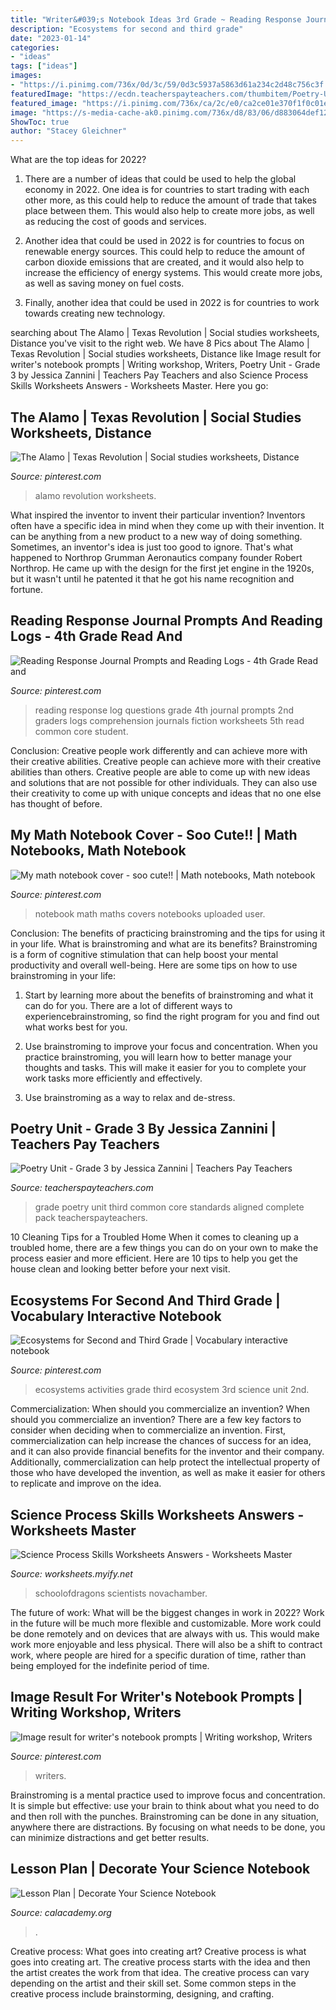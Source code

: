 ```yaml
---
title: "Writer&#039;s Notebook Ideas 3rd Grade ~ Reading Response Journal Prompts And Reading Logs"
description: "Ecosystems for second and third grade"
date: "2023-01-14"
categories:
- "ideas"
tags: ["ideas"]
images:
- "https://i.pinimg.com/736x/0d/3c/59/0d3c5937a5863d61a234c2d48c756c3f.jpg"
featuredImage: "https://ecdn.teacherspayteachers.com/thumbitem/Poetry-Unit-Third-Grade-Complete-Pack-aligned-with-Common-Core-Standards-1556812425/original-649728-1.jpg"
featured_image: "https://i.pinimg.com/736x/ca/2c/e0/ca2ce01e370f1f0c01e9bf0effaa3e4c--maths-notebooks-notebook-covers.jpg"
image: "https://s-media-cache-ak0.pinimg.com/736x/d8/83/06/d883064def120927ca31ed1c6123d795--reading-response-journals-reading-notebooks.jpg"
ShowToc: true
author: "Stacey Gleichner"
---
```



What are the top ideas for 2022?
1. There are a number of ideas that could be used to help the global economy in 2022. One idea is for countries to start trading with each other more, as this could help to reduce the amount of trade that takes place between them. This would also help to create more jobs, as well as reducing the cost of goods and services.
2. Another idea that could be used in 2022 is for countries to focus on renewable energy sources. This could help to reduce the amount of carbon dioxide emissions that are created, and it would also help to increase the efficiency of energy systems. This would create more jobs, as well as saving money on fuel costs.

3. Finally, another idea that could be used in 2022 is for countries to work towards creating new technology.

	

		
searching about The Alamo | Texas Revolution | Social studies worksheets, Distance you've visit to the right web. We have 8 Pics about The Alamo | Texas Revolution | Social studies worksheets, Distance like Image result for writer&#039;s notebook prompts | Writing workshop, Writers, Poetry Unit - Grade 3 by Jessica Zannini | Teachers Pay Teachers and also Science Process Skills Worksheets Answers - Worksheets Master. Here you go:
		
    
## The Alamo | Texas Revolution | Social Studies Worksheets, Distance

<img loading=lazy src="https://i.pinimg.com/736x/0d/3c/59/0d3c5937a5863d61a234c2d48c756c3f.jpg" onerror="this.onerror=null;this.src='https://tse4.mm.bing.net/th?id=OIP.ZI0W0MK7ExTnk6PQXdy0pQHaLH&amp;pid=15.1';" alt="The Alamo | Texas Revolution | Social studies worksheets, Distance">

_Source: pinterest.com_

>alamo revolution worksheets. 

	

What inspired the inventor to invent their particular invention?
Inventors often have a specific idea in mind when they come up with their invention. It can be anything from a new product to a new way of doing something. Sometimes, an inventor's idea is just too good to ignore. That's what happened to Northrop Grumman Aeronautics company founder Robert Northrop. He came up with the design for the first jet engine in the 1920s, but it wasn't until he patented it that he got his name recognition and fortune.

    
## Reading Response Journal Prompts And Reading Logs - 4th Grade Read And

<img loading=lazy src="https://s-media-cache-ak0.pinimg.com/736x/d8/83/06/d883064def120927ca31ed1c6123d795--reading-response-journals-reading-notebooks.jpg" onerror="this.onerror=null;this.src='https://tse2.mm.bing.net/th?id=OIP.4bJudHSM0zsyt18kv-vZqwHaJ4&amp;pid=15.1';" alt="Reading Response Journal Prompts and Reading Logs - 4th Grade Read and">

_Source: pinterest.com_

>reading response log questions grade 4th journal prompts 2nd graders logs comprehension journals fiction worksheets 5th read common core student. 

	

Conclusion: Creative people work differently and can achieve more with their creative abilities.
Creative people can achieve more with their creative abilities than others. Creative people are able to come up with new ideas and solutions that are not possible for other individuals. They can also use their creativity to come up with unique concepts and ideas that no one else has thought of before.

    
## My Math Notebook Cover - Soo Cute!! | Math Notebooks, Math Notebook

<img loading=lazy src="https://i.pinimg.com/736x/ca/2c/e0/ca2ce01e370f1f0c01e9bf0effaa3e4c--maths-notebooks-notebook-covers.jpg" onerror="this.onerror=null;this.src='https://tse1.mm.bing.net/th?id=OIP.78j9RrU8BgInJ5Sug4OFswHaJ3&amp;pid=15.1';" alt="My math notebook cover - soo cute!! | Math notebooks, Math notebook">

_Source: pinterest.com_

>notebook math maths covers notebooks uploaded user. 

	

Conclusion: The benefits of practicing brainstroming and the tips for using it in your life.
What is brainstroming and what are its benefits? Brainstroming is a form of cognitive stimulation that can help boost your mental productivity and overall well-being. Here are some tips on how to use brainstroming in your life: 
1. Start by learning more about the benefits of brainstroming and what it can do for you. There are a lot of different ways to experiencebrainstroming, so find the right program for you and find out what works best for you. 

2. Use brainstroming to improve your focus and concentration. When you practice brainstroming, you will learn how to better manage your thoughts and tasks. This will make it easier for you to complete your work tasks more efficiently and effectively. 

3. Use brainstroming as a way to relax and de-stress.

    
## Poetry Unit - Grade 3 By Jessica Zannini | Teachers Pay Teachers

<img loading=lazy src="https://ecdn.teacherspayteachers.com/thumbitem/Poetry-Unit-Third-Grade-Complete-Pack-aligned-with-Common-Core-Standards-1556812425/original-649728-1.jpg" onerror="this.onerror=null;this.src='https://tse4.mm.bing.net/th?id=OIP.ix1RCXPEwpDi1M-Q9SKppgAAAA&amp;pid=15.1';" alt="Poetry Unit - Grade 3 by Jessica Zannini | Teachers Pay Teachers">

_Source: teacherspayteachers.com_

>grade poetry unit third common core standards aligned complete pack teacherspayteachers. 

	

10 Cleaning Tips for a Troubled Home
When it comes to cleaning up a troubled home, there are a few things you can do on your own to make the process easier and more efficient. Here are 10 tips to help you get the house clean and looking better before your next visit.

    
## Ecosystems For Second And Third Grade | Vocabulary Interactive Notebook

<img loading=lazy src="https://i.pinimg.com/originals/dd/5a/f9/dd5af974840ccb207cf3478b346b4110.jpg" onerror="this.onerror=null;this.src='https://tse3.mm.bing.net/th?id=OIP.DRd-seERxXXYT5vaWOc--AHaJ4&amp;pid=15.1';" alt="Ecosystems for Second and Third Grade | Vocabulary interactive notebook">

_Source: pinterest.com_

>ecosystems activities grade third ecosystem 3rd science unit 2nd. 

	

Commercialization: When should you commercialize an invention?
When should you commercialize an invention? 
There are a few key factors to consider when deciding when to commercialize an invention. First, commercialization can help increase the chances of success for an idea, and it can also provide financial benefits for the inventor and their company. Additionally, commercialization can help protect the intellectual property of those who have developed the invention, as well as make it easier for others to replicate and improve on the idea.

    
## Science Process Skills Worksheets Answers - Worksheets Master

<img loading=lazy src="https://worksheets.myify.net/wp-content/uploads/2021/03/pin_on_school_ideas_0.jpeg" onerror="this.onerror=null;this.src='https://tse4.mm.bing.net/th?id=OIP.qs7L9AhloUF4IjAAMnTsTAHaJk&amp;pid=15.1';" alt="Science Process Skills Worksheets Answers - Worksheets Master">

_Source: worksheets.myify.net_

>schoolofdragons scientists novachamber. 

	

The future of work: What will be the biggest changes in work in 2022?
Work in the future will be much more flexible and customizable. More work could be done remotely and on devices that are always with us. This would make work more enjoyable and less physical. There will also be a shift to contract work, where people are hired for a specific duration of time, rather than being employed for the indefinite period of time.

    
## Image Result For Writer&#039;s Notebook Prompts | Writing Workshop, Writers

<img loading=lazy src="https://i.pinimg.com/originals/68/ed/44/68ed44a759aedd4d16a4a2f45be9d812.jpg" onerror="this.onerror=null;this.src='https://tse1.mm.bing.net/th?id=OIP.3BIxFL3jj33l-vR-JORq8QHaJ3&amp;pid=15.1';" alt="Image result for writer&#039;s notebook prompts | Writing workshop, Writers">

_Source: pinterest.com_

>writers. 

	

Brainstroming is a mental practice used to improve focus and concentration. It is simple but effective: use your brain to think about what you need to do and then roll with the punches. Brainstroming can be done in any situation, anywhere there are distractions. By focusing on what needs to be done, you can minimize distractions and get better results.

    
## Lesson Plan | Decorate Your Science Notebook

<img loading=lazy src="https://www.calacademy.org/sites/default/files/styles/manual_crop_standard_960x540/public/uploads/images/cover-8.jpg?itok=JIHablMA&amp;c=f39d4a5cd22080f65afb329933da12d2" onerror="this.onerror=null;this.src='https://tse4.mm.bing.net/th?id=OIP.1cFeg24WnZ8vjBaJ1tx5UgHaEK&amp;pid=15.1';" alt="Lesson Plan | Decorate Your Science Notebook">

_Source: calacademy.org_

>. 

	

Creative process: What goes into creating art?
Creative process is what goes into creating art. The creative process starts with the idea and then the artist creates the work from that idea. The creative process can vary depending on the artist and their skill set. Some common steps in the creative process include brainstorming, designing, and crafting.

